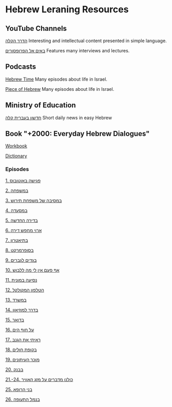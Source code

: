 # Hebrew Leraning Resources

## YouTube Channels


[הדרך הקלה](https://www.youtube.com/@ezway) Interesting and intellectual content presented in simple language.

[באים אל הפרופסורים](https://www.youtube.com/@AlexTseitlin) Features many interviews and lectures.

## Podcasts

[Hebrew Time](https://hebrewtime.squarespace.com/) Many episodes about life in Israel.

[Piece of Hebrew](https://www.youtube.com/@PieceofHebrew/videos) Many episodes about life in Israel.

## Ministry of Education

[חדשון בעברית קלה](https://hadshon.edu.gov.il/) Short daily news in easy Hebrew
## Book "+2000: Everyday Hebrew Dialogues"

[Workbook](https://www.pdfdrive.com/2000-everyday-hebrew-dialogues-hebrew-edition-book-only-e188142270.html)

[Dictionary](https://www.pdfdrive.com/2000-a-dictionary-for-learners-of-hebrew-e188445447.html)

### Episodes
[1. פגישה באוטובוס](https://www.youtube.com/watch?v=ZuA1ITIFywQ)

[2. במשפחה](https://www.youtube.com/watch?v=4zspI4Wq6Sc)

[3. במסיבה של משפחת תירוש](https://www.youtube.com/watch?v=1ODda1Qk8yc)

[4. במסעדה](https://www.youtube.com/watch?v=JTyd8OW6EWI)

[5. בדירה החדשה](https://www.youtube.com/watch?v=HRKW7u9xgsI)

[6. ארוי מחפש דירה](https://www.youtube.com/watch?v=uIKtDS50k_k)

[7. בתיאטרון](https://www.youtube.com/watch?v=eGzvM4uQaKc)

[8. בסופרמרקט](https://www.youtube.com/watch?v=kB3yfU5RAUo)

[9. בגדים לגברים](https://www.youtube.com/watch?v=zrKDB-5GWSo&pp=0gcJCUUJAYcqIYzv)

[10. אף פעם אין לי מה ללבוש](https://www.youtube.com/watch?v=GduEM4eTSBk)

[11. נסיעה במונית](https://www.youtube.com/watch?v=LDe_foExugY)

[12. הטלפון המקולקל](https://www.youtube.com/watch?v=k_Gze4sk6_E)

[13. במשרד](https://www.youtube.com/watch?v=Zxxg-JbAYbs)

[14. בדרך למוזיאון](https://www.youtube.com/watch?v=yYWB-VqKiJY)

[15. בדואר](https://www.youtube.com/watch?v=1IBQCqbXP-M)

[16. על חוף הים](https://www.youtube.com/watch?v=x2v6KbNRzH0&pp=0gcJCUUJAYcqIYzv)

[17. ראיתי את הגנב](https://www.youtube.com/watch?v=Uv6qkS2ijV4)

[18. בקופת חולים](https://www.youtube.com/watch?v=GjthKYZXWsY)

[19. מוכר העיתונים](https://www.youtube.com/watch?v=cdBbmfAvxsQ)

[20. בבנק](https://www.youtube.com/watch?v=w64nw9yo0os)

[21.-24. כולנו מדברים על מזג האוויר](https://www.youtube.com/watch?v=HGPywSl_teM)

[25. בני הרופא](https://www.youtube.com/watch?v=T3sUCxabUNs)

[26. בנמל התעופה](https://www.youtube.com/watch?v=moh88oOPRdI)
